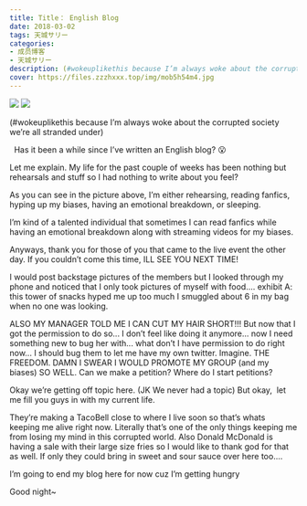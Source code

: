 ```yaml
---
title: Title： English Blog
date: 2018-03-02
tags: 天城サリー
categories: 
- 成员博客
- 天城サリー
description: (#wokeuplikethis because I’m always woke about the corrupted society we’re all stranded under)  Has it been a while since I’ve written an English blog? 😮 Let me explain. My life for the past coupl...
cover: https://files.zzzhxxx.top/img/mob5h54m4.jpg 
---
```

![](https://files.zzzhxxx.top/img/mob5h54m4.jpg)
![](https://files.zzzhxxx.top/img/mobj9vxNU.jpg)


(#wokeuplikethis because I’m always woke about the corrupted society we’re all stranded under) 

 
Has it been a while since I’ve written an English blog? 😮 


Let me explain. My life for the past couple of weeks has been nothing but rehearsals and stuff so I had nothing to write about you feel? 


As you can see in the picture above, I’m either rehearsing, reading fanfics, hyping up my biases, having an emotional breakdown, or sleeping. 


I’m kind of a talented individual that sometimes I can read fanfics while having an emotional breakdown along with streaming videos for my biases. 


Anyways, thank you for those of you that came to the live event the other day. If you couldn’t come this time, ILL SEE YOU NEXT TIME!


I would post backstage pictures of the members but I looked through my phone and noticed that I only took pictures of myself with food.... exhibit A: this tower of snacks hyped me up too much I smuggled about 6 in my bag when no one was looking. 


ALSO MY MANAGER TOLD ME I CAN CUT MY HAIR SHORT!!! But now that I got the permission to do so... I don’t feel like doing it anymore... now I need something new to bug her with... what don’t I have permission to do right now... I should bug them to let me have my own twitter. Imagine. THE FREEDOM. DAMN I SWEAR I WOULD PROMOTE MY GROUP (and my biases) SO WELL. Can we make a petition? Where do I start petitions? 


Okay we’re getting off topic here. (JK We never had a topic) But okay,  let me fill you guys in with my current life. 


They’re making a TacoBell close to where I live soon so that’s whats keeping me alive right now. Literally that’s one of the only things keeping me from losing my mind in this corrupted world. Also Donald McDonald is having a sale with their large size fries so I would like to thank god for that as well. If only they could bring in sweet and sour sauce over here too.... 


I’m going to end my blog here for now cuz I’m getting hungry 


Good night~ 









